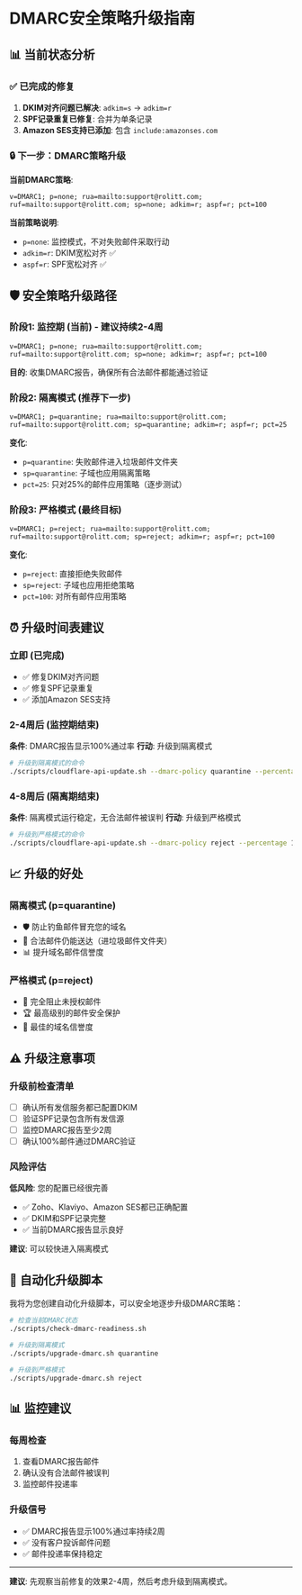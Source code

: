 # DMARC安全策略升级指南

## 📊 当前状态分析

### ✅ 已完成的修复
1. **DKIM对齐问题已解决**: `adkim=s` → `adkim=r`
2. **SPF记录重复已修复**: 合并为单条记录
3. **Amazon SES支持已添加**: 包含 `include:amazonses.com`

### 🔒 下一步：DMARC策略升级

**当前DMARC策略**:
```
v=DMARC1; p=none; rua=mailto:support@rolitt.com; ruf=mailto:support@rolitt.com; sp=none; adkim=r; aspf=r; pct=100
```

**当前策略说明**:
- `p=none`: 监控模式，不对失败邮件采取行动
- `adkim=r`: DKIM宽松对齐 ✅
- `aspf=r`: SPF宽松对齐 ✅

## 🛡️ 安全策略升级路径

### 阶段1: 监控期 (当前) - 建议持续2-4周
```
v=DMARC1; p=none; rua=mailto:support@rolitt.com; ruf=mailto:support@rolitt.com; sp=none; adkim=r; aspf=r; pct=100
```

**目的**: 收集DMARC报告，确保所有合法邮件都能通过验证

### 阶段2: 隔离模式 (推荐下一步)
```
v=DMARC1; p=quarantine; rua=mailto:support@rolitt.com; ruf=mailto:support@rolitt.com; sp=quarantine; adkim=r; aspf=r; pct=25
```

**变化**:
- `p=quarantine`: 失败邮件进入垃圾邮件文件夹
- `sp=quarantine`: 子域也应用隔离策略
- `pct=25`: 只对25%的邮件应用策略（逐步测试）

### 阶段3: 严格模式 (最终目标)
```
v=DMARC1; p=reject; rua=mailto:support@rolitt.com; ruf=mailto:support@rolitt.com; sp=reject; adkim=r; aspf=r; pct=100
```

**变化**:
- `p=reject`: 直接拒绝失败邮件
- `sp=reject`: 子域也应用拒绝策略
- `pct=100`: 对所有邮件应用策略

## ⏰ 升级时间表建议

### 立即 (已完成)
- ✅ 修复DKIM对齐问题
- ✅ 修复SPF记录重复
- ✅ 添加Amazon SES支持

### 2-4周后 (监控期结束)
**条件**: DMARC报告显示100%通过率
**行动**: 升级到隔离模式

```bash
# 升级到隔离模式的命令
./scripts/cloudflare-api-update.sh --dmarc-policy quarantine --percentage 25
```

### 4-8周后 (隔离期结束)
**条件**: 隔离模式运行稳定，无合法邮件被误判
**行动**: 升级到严格模式

```bash
# 升级到严格模式的命令
./scripts/cloudflare-api-update.sh --dmarc-policy reject --percentage 100
```

## 📈 升级的好处

### 隔离模式 (p=quarantine)
- 🛡️ 防止钓鱼邮件冒充您的域名
- 📧 合法邮件仍能送达（进垃圾邮件文件夹）
- 📊 提升域名邮件信誉度

### 严格模式 (p=reject)
- 🚫 完全阻止未授权邮件
- 🏆 最高级别的邮件安全保护
- 💯 最佳的域名信誉度

## ⚠️ 升级注意事项

### 升级前检查清单
- [ ] 确认所有发信服务都已配置DKIM
- [ ] 验证SPF记录包含所有发信源
- [ ] 监控DMARC报告至少2周
- [ ] 确认100%邮件通过DMARC验证

### 风险评估
**低风险**: 您的配置已经很完善
- ✅ Zoho、Klaviyo、Amazon SES都已正确配置
- ✅ DKIM和SPF记录完整
- ✅ 当前DMARC报告显示良好

**建议**: 可以较快进入隔离模式

## 🔧 自动化升级脚本

我将为您创建自动化升级脚本，可以安全地逐步升级DMARC策略：

```bash
# 检查当前DMARC状态
./scripts/check-dmarc-readiness.sh

# 升级到隔离模式
./scripts/upgrade-dmarc.sh quarantine

# 升级到严格模式
./scripts/upgrade-dmarc.sh reject
```

## 📊 监控建议

### 每周检查
1. 查看DMARC报告邮件
2. 确认没有合法邮件被误判
3. 监控邮件投递率

### 升级信号
- ✅ DMARC报告显示100%通过率持续2周
- ✅ 没有客户投诉邮件问题
- ✅ 邮件投递率保持稳定

---

**建议**: 先观察当前修复的效果2-4周，然后考虑升级到隔离模式。
